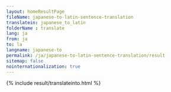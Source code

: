 ```yaml
---
layout: homeResultPage
fileName: japanese-to-latin-sentence-translation
translatein: japanese_to_latin
folderName : translate
lang: ja
from: ja
to: la
langname: japanese-to
permalink: /ja/japanese-to-latin-sentence-translation/result
sitemap: false
nointernationalization: true
---
```

{% include result/translateinto.html %}

<script src="/js/result/translation.js" data-foldername="{{page.folderName}}" data-lang="{{page.lang}}"></script>

